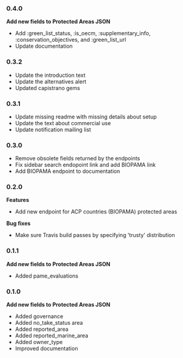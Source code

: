 ### 0.4.0

**Add new fields to Protected Areas JSON**
* Add :green_list_status, :is_oecm, :supplementary_info, :conservation_objectives, and :green_list_url
* Update documentation

### 0.3.2

* Update the introduction text
* Update the alternatives alert
* Updated capistrano gems

### 0.3.1

* Update missing readme with missing details about setup
* Update the text about commercial use
* Update notification mailing list

### 0.3.0

* Remove obsolete fields returned by the endpoints
* Fix sidebar search endopoint link and add BIOPAMA link
* Add BIOPAMA endpoint to documentation

### 0.2.0

**Features**

* Add new endpoint for ACP countries (BIOPAMA) protected areas

**Bug fixes**

* Make sure Travis build passes by specifying 'trusty' distribution

### 0.1.1

**Add new fields to Protected Areas JSON**

* Added pame_evaluations

### 0.1.0

**Add new fields to Protected Areas JSON**

* Added governance
* Added no_take_status area
* Added reported_area
* Added reported_marine_area
* Added owner_type
* Improved documentation
